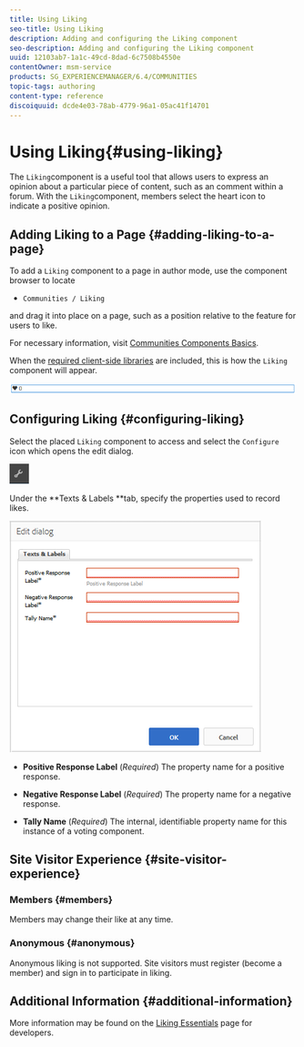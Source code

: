 ```yaml
---
title: Using Liking
seo-title: Using Liking
description: Adding and configuring the Liking component
seo-description: Adding and configuring the Liking component
uuid: 12103ab7-1a1c-49cd-8dad-6c7508b4550e
contentOwner: msm-service
products: SG_EXPERIENCEMANAGER/6.4/COMMUNITIES
topic-tags: authoring
content-type: reference
discoiquuid: dcde4e03-78ab-4779-96a1-05ac41f14701
---
```


# Using Liking{#using-liking}

The `Liking`component is a useful tool that allows users to express an opinion about a particular piece of content, such as an comment within a forum. With the `Liking`component, members select the heart icon to indicate a positive opinion.

## Adding Liking to a Page {#adding-liking-to-a-page}

To add a `Liking` component to a page in author mode, use the component browser to locate

* `Communities / Liking`

and drag it into place on a page, such as a position relative to the feature for users to like.

For necessary information, visit [Communities Components Basics](../../communities/using/basics.md).

When the [required client-side libraries](../../communities/using/essentials-liking.md#essentials-for-client-side) are included, this is how the `Liking` component will appear.

![](assets/chlimage_1-93.png)

## Configuring Liking {#configuring-liking}

Select the placed `Liking` component to access and select the `Configure` icon which opens the edit dialog.

![](assets/chlimage_1-94.png)

Under the **Texts & Labels **tab, specify the properties used to record likes.

![](assets/chlimage_1-95.png)

* **Positive Response Label** 
  (*Required*) The property name for a positive response.

* **Negative Response Label** 
  (*Required*) The property name for a negative response.

* **Tally Name** 
  (*Required*) The internal, identifiable property name for this instance of a voting component.

## Site Visitor Experience {#site-visitor-experience}

### Members {#members}

Members may change their like at any time.

### Anonymous {#anonymous}

Anonymous liking is not supported. Site visitors must register (become a member) and sign in to participate in liking.

## Additional Information {#additional-information}

More information may be found on the [Liking Essentials](../../communities/using/essentials-liking.md) page for developers.
